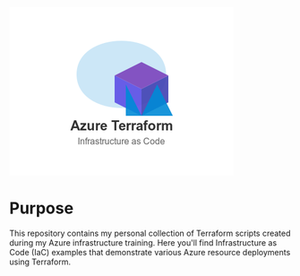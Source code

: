 ![alt text](azure-terraform-logo.png)</br>

# Purpose
This repository contains my personal collection of Terraform scripts created during my Azure infrastructure training. Here you'll find Infrastructure as Code (IaC) examples that demonstrate various Azure resource deployments using Terraform.